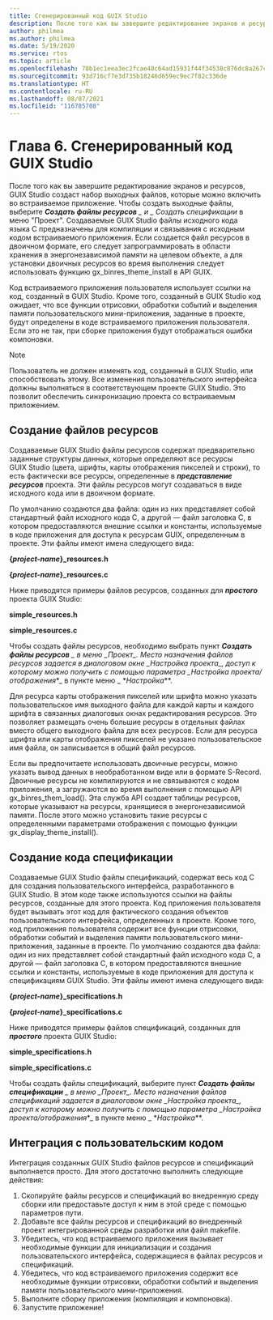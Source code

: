 ```yaml
---
title: Сгенерированный код GUIX Studio
description: После того как вы завершите редактирование экранов и ресурсов, GUIX Studio создаст набор выходных файлов, которые можно включить во встраиваемое приложение.
author: philmea
ms.author: philmea
ms.date: 5/19/2020
ms.service: rtos
ms.topic: article
ms.openlocfilehash: 78b1ec1eea3ec2fcae48c64ad15931f44f34538c876dc8a267c2b1a84234320a
ms.sourcegitcommit: 93d716cf7e3d735b18246d659ec9ec7f82c336de
ms.translationtype: HT
ms.contentlocale: ru-RU
ms.lasthandoff: 08/07/2021
ms.locfileid: "116785708"
---
```

# <a name="chapter-6-guix-studio-generated-code"></a>Глава 6. Сгенерированный код GUIX Studio

После того как вы завершите редактирование экранов и ресурсов, GUIX Studio создаст набор выходных файлов, которые можно включить во встраиваемое приложение. Чтобы создать выходные файлы, выберите ***Создать файлы ресурсов** _ и _ *_Создать спецификации_** в меню "Проект". Создаваемые GUIX Studio файлы исходного кода языка C предназначены для компиляции и связывания с исходным кодом встраиваемого приложения. Если создается файл ресурсов в двоичном формате, его следует запрограммировать в области хранения в энергонезависимой памяти на целевом объекте, а для установки двоичных ресурсов во время выполнения следует использовать функцию gx_binres_theme_install в API GUIX.

Код встраиваемого приложения пользователя использует ссылки на код, созданный в GUIX Studio. Кроме того, созданный в GUIX Studio код ожидает, что все функции отрисовки, обработки событий и выделения памяти пользовательского мини-приложения, заданные в проекте, будут определены в коде встраиваемого приложения пользователя. Если это не так, при сборке приложения будут отображаться ошибки компоновки.

> [!NOTE]
> Пользователь не должен изменять код, созданный в GUIX Studio, или способствовать этому. Все изменения пользовательского интерфейса должны выполняться в соответствующем проекте GUIX Studio. Это позволит обеспечить синхронизацию проекта со встраиваемым приложением.

## <a name="generating-resource-files"></a>Создание файлов ресурсов

Создаваемые GUIX Studio файлы ресурсов содержат предварительно заданные структуры данных, которые определяют все ресурсы GUIX Studio (цвета, шрифты, карты отображения пикселей и строки), то есть фактически все ресурсы, определенные в ***представление ресурсов*** проекта. Эти файлы ресурсов могут создаваться в виде исходного кода или в двоичном формате.

По умолчанию создаются два файла: один из них представляет собой стандартный файл исходного кода C, а другой — файл заголовка C, в котором предоставляются внешние ссылки и константы, используемые в коде приложения для доступа к ресурсам GUIX, определенным в проекте. Эти файлы имеют имена следующего вида:

**{*project-name*}_resources.h**

**{*project-name*}_resources.c**

Ниже приводятся примеры файлов ресурсов, созданных для ***простого*** проекта GUIX Studio:

**simple_resources.h**

**simple_resources.c**

Чтобы создать файлы ресурсов, необходимо выбрать пункт ***Создать файлы ресурсов** _ в меню _*_Проект_*_. Место назначения файлов ресурсов задается в диалоговом окне _*_Настройка проекта_*_, доступ к которому можно получить с помощью параметра _*_Настройка проекта/отображения_*_ в пункте меню _ *_Настройка_**.

Для ресурса карты отображения пикселей или шрифта можно указать пользовательское имя выходного файла для каждой карты и каждого шрифта в связанных диалоговых окнах редактирования ресурсов. Это позволяет размещать очень большие ресурсы в отдельных файлах вместо общего выходного файла для всех ресурсов. Если для ресурса шрифта или карты отображения пикселей не указано пользовательское имя файла, он записывается в общий файл ресурсов.

Если вы предпочитаете использовать двоичные ресурсы, можно указать вывод данных в необработанном виде или в формате S-Record. Двоичные ресурсы не компилируются и не связываются с кодом приложения, а загружаются во время выполнения с помощью API gx_binres_them_load(). Эта служба API создает таблицы ресурсов, которые указывают на ресурсы, хранящиеся в энергонезависимой памяти. После этого можно установить такие ресурсы с определенными параметрами отображения с помощью функции gx_display_theme_install().

## <a name="generating-specification-code"></a>Создание кода спецификации

Создаваемые GUIX Studio файлы спецификаций, содержат весь код C для создания пользовательского интерфейса, разработанного в GUIX Studio. В этом коде также используются ссылки на файлы ресурсов, созданные для этого проекта. Код приложения пользователя будет вызывать этот код для фактического создания объектов пользовательского интерфейса, определенных в проекте. Кроме того, код приложения пользователя содержит все функции отрисовки, обработки событий и выделения памяти пользовательского мини-приложения, заданные в проекте. По умолчанию создаются два файла: один из них представляет собой стандартный файл исходного кода C, а другой — файл заголовка C, в котором предоставляются внешние ссылки и константы, используемые в коде приложения для доступа к спецификациям GUIX Studio. Эти файлы имеют имена следующего вида:

**{*project-name*}_specifications.h**

**{*project-name*}_specifications.c**

Ниже приводятся примеры файлов спецификаций, созданных для ***простого*** проекта GUIX Studio:

**simple_specifications.h**

**simple_specifications.c**

Чтобы создать файлы спецификаций, выберите пункт ***Создать файлы спецификации** _ в меню _*_Проект_*_. Место назначения файлов спецификаций задается в диалоговом окне _*_Настройка проекта_*_, доступ к которому можно получить с помощью параметра _*_Настройка проекта/отображения_*_ в пункте меню _ *_Настройка_**.

## <a name="integrating-with-user-code"></a>Интеграция с пользовательским кодом

Интеграция созданных GUIX Studio файлов ресурсов и спецификаций выполняется просто. Для этого достаточно выполнить следующие действия:

1. Скопируйте файлы ресурсов и спецификаций во внедренную среду сборки или предоставьте доступ к ним в этой среде с помощью параметров пути.
2. Добавьте все файлы ресурсов и спецификаций во внедренный проект интегрированной среды разработки или файл makefile.
3. Убедитесь, что код встраиваемого приложения вызывает необходимые функции для инициализации и создания пользовательского интерфейса, содержащиеся в файлах ресурсов и спецификаций.
4. Убедитесь, что код встраиваемого приложения содержит все необходимые функции отрисовки, обработки событий и выделения памяти пользовательского мини-приложения.
5. Выполните сборку приложения (компиляция и компоновка).
6. Запустите приложение!